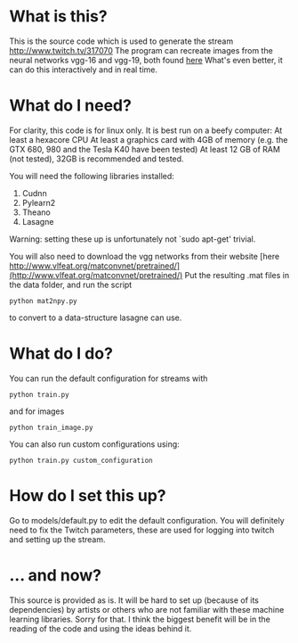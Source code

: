 What is this?
=============

This is the source code which is used to generate the stream http://www.twitch.tv/317070
The program can recreate images from the neural networks vgg-16 and vgg-19, both found
[here](http://www.vlfeat.org/matconvnet/pretrained/)
What's even better, it can do this interactively and in real time.

What do I need?
===============

For clarity, this code is for linux only. It is best run on a beefy computer:
At least a hexacore CPU
At least a graphics card with 4GB of memory (e.g. the GTX 680, 980 and the Tesla K40 have been tested)
At least 12 GB of RAM (not tested), 32GB is recommended and tested.

You will need the following libraries installed:

1. Cudnn
2. Pylearn2
3. Theano
4. Lasagne

Warning: setting these up is unfortunately not `sudo apt-get' trivial.

You will also need to download the vgg networks from their website [here http://www.vlfeat.org/matconvnet/pretrained/](http://www.vlfeat.org/matconvnet/pretrained/)
Put the resulting .mat files in the data folder, and run the script 
~~~
python mat2npy.py
~~~
to convert to a data-structure lasagne can use.


What do I do?
=============

You can run the default configuration for streams with
~~~
python train.py
~~~
and for images
~~~
python train_image.py
~~~

You can also run custom configurations using:
~~~
python train.py custom_configuration
~~~


How do I set this up?
=====================
Go to models/default.py to edit the default configuration. You will definitely need to fix the Twitch parameters,
these are used for logging into twitch and setting up the stream.


... and now?
============
This source is provided as is. It will be hard to set up (because of its dependencies) by artists or others who are not familiar with these machine learning libraries. Sorry for that.
I think the biggest benefit will be in the reading of the code and using the ideas behind it.

